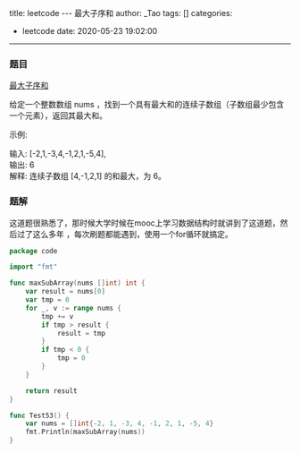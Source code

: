 title: leetcode --- 最大子序和
author: _Tao
tags: []
categories:
  - leetcode
date: 2020-05-23 19:02:00
---
### 题目

[最大子序和](https://leetcode-cn.com/problems/maximum-subarray/)


给定一个整数数组 nums ，找到一个具有最大和的连续子数组（子数组最少包含一个元素），返回其最大和。

示例:
>
输入: [-2,1,-3,4,-1,2,1,-5,4],<br/>
输出: 6 <br/>
解释: 连续子数组 [4,-1,2,1] 的和最大，为 6。<br/>

<!-- more -->

### 题解

这道题很熟悉了，那时候大学时候在mooc上学习数据结构时就讲到了这道题，然后过了这么多年 ，每次刷题都能遇到，使用一个for循环就搞定。
```go
package code

import "fmt"

func maxSubArray(nums []int) int {
	var result = nums[0]
	var tmp = 0
	for _, v := range nums {
		tmp += v
		if tmp > result {
			result = tmp
		}
		if tmp < 0 {
			tmp = 0
		}
	}

	return result
}

func Test53() {
	var nums = []int{-2, 1, -3, 4, -1, 2, 1, -5, 4}
	fmt.Println(maxSubArray(nums))
}

```